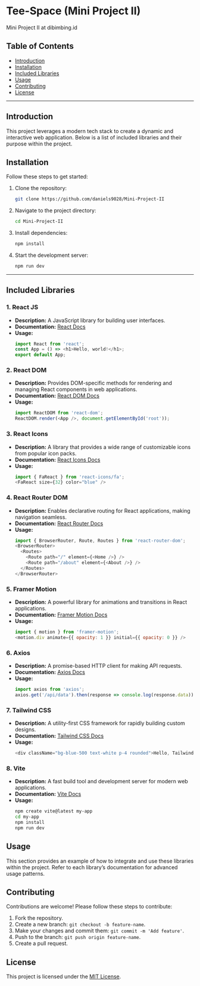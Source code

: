 # Tee-Space (Mini Project II)

Mini Project II at dibimbing.id

## Table of Contents

- [Introduction](#introduction)
- [Installation](#installation)
- [Included Libraries](#included-libraries)
- [Usage](#usage)
- [Contributing](#contributing)
- [License](#license)

---

## Introduction

This project leverages a modern tech stack to create a dynamic and interactive web application. Below is a list of included libraries and their purpose within the project.

## Installation

Follow these steps to get started:

1. Clone the repository:
   ```bash
   git clone https://github.com/daniels9028/Mini-Project-II
   ```
2. Navigate to the project directory:
   ```bash
   cd Mini-Project-II
   ```
3. Install dependencies:
   ```bash
   npm install
   ```
4. Start the development server:
   ```bash
   npm run dev
   ```

---

## Included Libraries

### 1. React JS

- **Description:** A JavaScript library for building user interfaces.
- **Documentation:** [React Docs](https://react.dev/)
- **Usage:**
  ```javascript
  import React from 'react';
  const App = () => <h1>Hello, world!</h1>;
  export default App;
  ```

### 2. React DOM

- **Description:** Provides DOM-specific methods for rendering and managing React components in web applications.
- **Documentation:** [React DOM Docs](https://react.dev/)
- **Usage:**
  ```javascript
  import ReactDOM from 'react-dom';
  ReactDOM.render(<App />, document.getElementById('root'));
  ```

### 3. React Icons

- **Description:** A library that provides a wide range of customizable icons from popular icon packs.
- **Documentation:** [React Icons Docs](https://react-icons.github.io/react-icons/)
- **Usage:**
  ```javascript
  import { FaReact } from 'react-icons/fa';
  <FaReact size={32} color="blue" />
  ```

### 4. React Router DOM

- **Description:** Enables declarative routing for React applications, making navigation seamless.
- **Documentation:** [React Router Docs](https://reactrouter.com/)
- **Usage:**
  ```javascript
  import { BrowserRouter, Route, Routes } from 'react-router-dom';
  <BrowserRouter>
    <Routes>
      <Route path="/" element={<Home />} />
      <Route path="/about" element={<About />} />
    </Routes>
  </BrowserRouter>
  ```

### 5. Framer Motion

- **Description:** A powerful library for animations and transitions in React applications.
- **Documentation:** [Framer Motion Docs](https://www.framer.com/motion/)
- **Usage:**
  ```javascript
  import { motion } from 'framer-motion';
  <motion.div animate={{ opacity: 1 }} initial={{ opacity: 0 }} />
  ```

### 6. Axios

- **Description:** A promise-based HTTP client for making API requests.
- **Documentation:** [Axios Docs](https://axios-http.com/)
- **Usage:**
  ```javascript
  import axios from 'axios';
  axios.get('/api/data').then(response => console.log(response.data));
  ```

### 7. Tailwind CSS

- **Description:** A utility-first CSS framework for rapidly building custom designs.
- **Documentation:** [Tailwind CSS Docs](https://tailwindcss.com/)
- **Usage:**
  ```javascript
  <div className="bg-blue-500 text-white p-4 rounded">Hello, Tailwind!</div>
  ```

### 8. Vite

- **Description:** A fast build tool and development server for modern web applications.
- **Documentation:** [Vite Docs](https://vitejs.dev/)
- **Usage:**
  ```bash
  npm create vite@latest my-app
  cd my-app
  npm install
  npm run dev
  ```

## Usage

This section provides an example of how to integrate and use these libraries within the project. Refer to each library’s documentation for advanced usage patterns.

## Contributing

Contributions are welcome! Please follow these steps to contribute:

1. Fork the repository.
2. Create a new branch: `git checkout -b feature-name`.
3. Make your changes and commit them: `git commit -m 'Add feature'`.
4. Push to the branch: `git push origin feature-name`.
5. Create a pull request.

## License

This project is licensed under the [MIT License](LICENSE).

